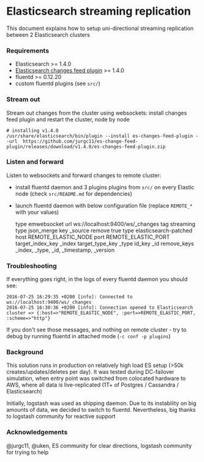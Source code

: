 # Elasticsearch streaming replication

This document explains how to setup uni-directional streaming replication between 2 Elasticsearch clusters

### Requirements

* Elasticsearch >= 1.4.0
* [Elasticsearch changes feed plugin](https://github.com/jurgc11/es-change-feed-plugin) >= 1.4.0
* fluentd >= 0.12.20
* custom fluentd plugins (see `src/`)

### Stream out

Stream out changes from the cluster using websockets: install changes feed plugin and restart the cluster, node by node

	# installing v1.4.0
	/usr/share/elasticsearch/bin/plugin --install es-changes-feed-plugin --url  https://github.com/jurgc11/es-change-feed-plugin/releases/download/v1.4.0/es-changes-feed-plugin.zip

### Listen and forward

Listen to websockets and forward changes to remote cluster:

- install fluentd daemon and 3 plugins plugins from `src/` on every Elastic node (check `src/README.md` for dependencies)
- launch fluentd daemon with below configuration file (replace `REMOTE_*` with your values)

	<source>
	  type emwebsocket
	  url ws://localhost:9400/ws/_changes
	  tag streaming
	</source>

	<filter streaming>
	  type json_merge
	  key _source
	  remove true
	</filter>

	<match streaming> 
	  type elasticsearch-patched
	  host REMOTE_ELASTIC_NODE
	  port REMOTE_ELASTIC_PORT
	  target_index_key _index 
	  target_type_key _type
	  id_key _id
	  remove_keys _index, _type, _id, _timestamp, _version
	</match>

### Troubleshooting

If everything goes right, in the logs of every fluentd daemon you should see:

    2016-07-25 16:29:35 +0200 [info]: Connected to ws://localhost:9400/ws/_changes
    2016-07-25 16:30:36 +0200 [info]: Connection opened to Elasticsearch cluster => {:host=>"REMOTE_ELASTIC_NODE", :port=>REMOTE_ELASTIC_PORT, :scheme=>"http"}

If you don't see those messages, and nothing on remote cluster - try to debug by running fluentd in attached mode (`-c conf -p plugins`)

### Background

This solution runs in production on relatively high load ES setup (>50k creates/updates/deletes per day). It was tested during DC-failover simulation, when entry point was switched from colocated hardware to AWS, where all data is live-replicated (1T+ of Postgres / Cassandra / Elasticsearch) 

Initially, logstash was used as shipping daemon. Due to its instability on big amounts of data, we decided to switch to fluentd. Nevertheless, big thanks to logstash community for reactive support

### Acknowledgements

@jurgc11, @uken, ES community for clear directions, logstash community for trying to help
